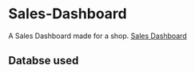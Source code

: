 # Sales-Dashboard
A Sales Dashboard made for a shop.
<a href="https://github.com/Saurabh-8816/Sales-Dashboard/blob/main/Sales_Dashboard.png">Sales Dashboard</a>

## Databse used



